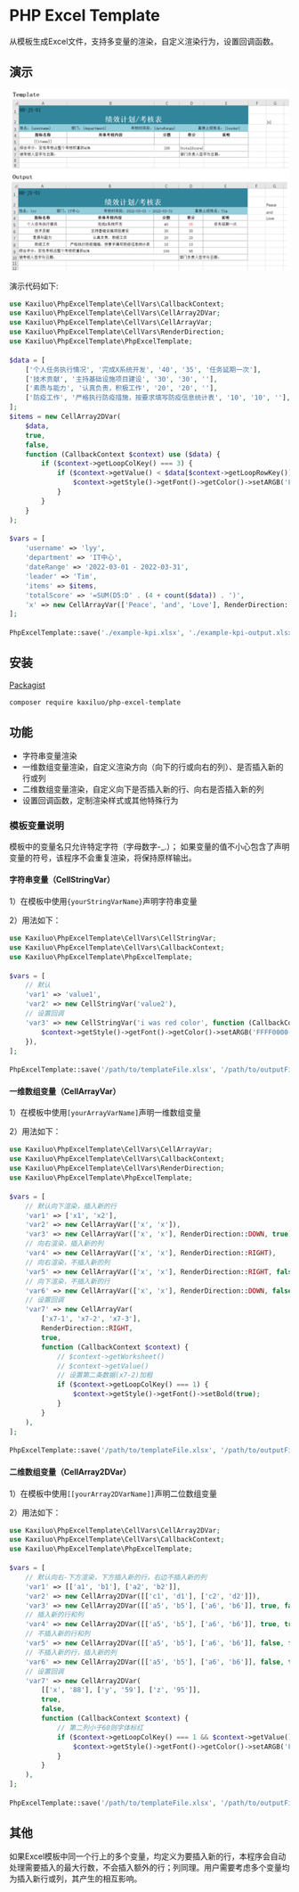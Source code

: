# PHP Excel Template

从模板生成Excel文件，支持多变量的渲染，自定义渲染行为，设置回调函数。

## 演示

![Example](example/example-kpi.png)

演示代码如下:
```php
use Kaxiluo\PhpExcelTemplate\CellVars\CallbackContext;
use Kaxiluo\PhpExcelTemplate\CellVars\CellArray2DVar;
use Kaxiluo\PhpExcelTemplate\CellVars\CellArrayVar;
use Kaxiluo\PhpExcelTemplate\CellVars\RenderDirection;
use Kaxiluo\PhpExcelTemplate\PhpExcelTemplate;

$data = [
    ['个人任务执行情况', '完成X系统开发', '40', '35', '任务延期一次'],
    ['技术贡献', '主持基础设施项目建设', '30', '30', ''],
    ['素质与能力', '认真负责，积极工作', '20', '20', ''],
    ['防疫工作', '严格执行防疫措施，按要求填写防疫信息统计表', '10', '10', ''],
];
$items = new CellArray2DVar(
    $data,
    true,
    false,
    function (CallbackContext $context) use ($data) {
        if ($context->getLoopColKey() === 3) {
            if ($context->getValue() < $data[$context->getLoopRowKey()][2]) {
                $context->getStyle()->getFont()->getColor()->setARGB('FFFF0000');
            }
        }
    }
);

$vars = [
    'username' => 'lyy',
    'department' => 'IT中心',
    'dateRange' => '2022-03-01 - 2022-03-31',
    'leader' => 'Tim',
    'items' => $items,
    'totalScore' => '=SUM(D5:D' . (4 + count($data)) . ')',
    'x' => new CellArrayVar(['Peace', 'and', 'Love'], RenderDirection::DOWN, false),
];

PhpExcelTemplate::save('./example-kpi.xlsx', './example-kpi-output.xlsx', $vars);
```

## 安装

[Packagist](https://packagist.org/packages/kaxiluo/php-excel-template)
```bash
composer require kaxiluo/php-excel-template
```

## 功能

- 字符串变量渲染
- 一维数组变量渲染，自定义渲染方向（向下的行或向右的列）、是否插入新的行或列
- 二维数组变量渲染，自定义向下是否插入新的行、向右是否插入新的列
- 设置回调函数，定制渲染样式或其他特殊行为

### 模板变量说明

模板中的变量名只允许特定字符（字母数字-_.）；
如果变量的值不小心包含了声明变量的符号，该程序不会重复渲染，将保持原样输出。

#### 字符串变量（CellStringVar）
1）在模板中使用`{yourStringVarName}`声明字符串变量

2）用法如下：
```php
use Kaxiluo\PhpExcelTemplate\CellVars\CellStringVar;
use Kaxiluo\PhpExcelTemplate\CellVars\CallbackContext;
use Kaxiluo\PhpExcelTemplate\PhpExcelTemplate;

$vars = [
    // 默认
    'var1' => 'value1', 
    'var2' => new CellStringVar('value2'),
    // 设置回调
    'var3' => new CellStringVar('i was red color', function (CallbackContext $context) {
        $context->getStyle()->getFont()->getColor()->setARGB('FFFF0000');
    }),
];

PhpExcelTemplate::save('/path/to/templateFile.xlsx', '/path/to/outputFile.xlsx', $vars);
```

#### 一维数组变量（CellArrayVar）
1）在模板中使用`[yourArrayVarName]`声明一维数组变量

2）用法如下：
```php
use Kaxiluo\PhpExcelTemplate\CellVars\CellArrayVar;
use Kaxiluo\PhpExcelTemplate\CellVars\CallbackContext;
use Kaxiluo\PhpExcelTemplate\CellVars\RenderDirection;
use Kaxiluo\PhpExcelTemplate\PhpExcelTemplate;

$vars = [
    // 默认向下渲染，插入新的行
    'var1' => ['x1', 'x2'],
    'var2' => new CellArrayVar(['x', 'x']),
    'var3' => new CellArrayVar(['x', 'x'], RenderDirection::DOWN, true),
    // 向右渲染，插入新的列
    'var4' => new CellArrayVar(['x', 'x'], RenderDirection::RIGHT),
    // 向右渲染，不插入新的列
    'var5' => new CellArrayVar(['x', 'x'], RenderDirection::RIGHT, false),
    // 向下渲染，不插入新的行
    'var6' => new CellArrayVar(['x', 'x'], RenderDirection::DOWN, false),
    // 设置回调
    'var7' => new CellArrayVar(
        ['x7-1', 'x7-2', 'x7-3'],
        RenderDirection::RIGHT,
        true,
        function (CallbackContext $context) {
            // $context->getWorksheet()
            // $context->getValue()
            // 设置第二条数据(x7-2)加粗
            if ($context->getLoopColKey() === 1) {
                $context->getStyle()->getFont()->setBold(true);
            }
        }
    ),
];

PhpExcelTemplate::save('/path/to/templateFile.xlsx', '/path/to/outputFile.xlsx', $vars);
```

#### 二维数组变量（CellArray2DVar）
1）在模板中使用`[[yourArray2DVarName]]`声明二位数组变量

2）用法如下：
```php
use Kaxiluo\PhpExcelTemplate\CellVars\CellArray2DVar;
use Kaxiluo\PhpExcelTemplate\CellVars\CallbackContext;
use Kaxiluo\PhpExcelTemplate\PhpExcelTemplate;

$vars = [
    // 默认向右-下方渲染，下方插入新的行，右边不插入新的列
    'var1' => [['a1', 'b1'], ['a2', 'b2']],
    'var2' => new CellArray2DVar([['c1', 'd1'], ['c2', 'd2']]),
    'var3' => new CellArray2DVar([['a5', 'b5'], ['a6', 'b6']], true, false),
    // 插入新的行和列
    'var4' => new CellArray2DVar([['a5', 'b5'], ['a6', 'b6']], true, true),
    // 不插入新的行和列
    'var5' => new CellArray2DVar([['a5', 'b5'], ['a6', 'b6']], false, false),
    // 不插入新的行，插入新的列
    'var6' => new CellArray2DVar([['a5', 'b5'], ['a6', 'b6']], false, true),
    // 设置回调
    'var7' => new CellArray2DVar(
        [['x', '88'], ['y', '59'], ['z', '95']],
        true,
        false,
        function (CallbackContext $context) {
            // 第二列小于60则字体标红
            if ($context->getLoopColKey() === 1 && $context->getValue() < 60) {
                $context->getStyle()->getFont()->getColor()->setARGB('FFFF0000');
            }
        }
    ),
];

PhpExcelTemplate::save('/path/to/templateFile.xlsx', '/path/to/outputFile.xlsx', $vars);
```

## 其他
如果Excel模板中同一个行上的多个变量，均定义为要插入新的行，本程序会自动处理需要插入的最大行数，不会插入额外的行；列同理。用户需要考虑多个变量均为插入新行或列，其产生的相互影响。
